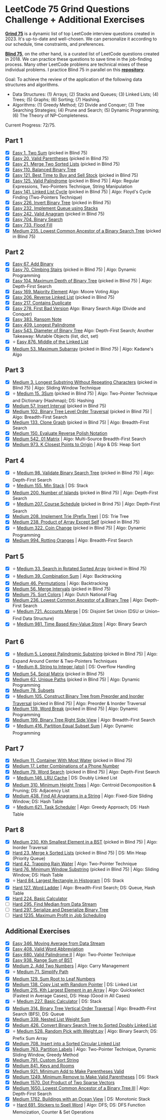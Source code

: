 # LeetCode 75 Grind Questions Challenge + Additional Exercises

[**Grind 75**](https://www.techinterviewhandbook.org/grind75) is a dynamic list of top LeetCode interview questions created in 2023. It's up-to-date and well-chosen. We can personalize it according to our schedule, time constraints, and preferences.

[**Blind 75**](https://www.teamblind.com/post/New-Year-Gift---Curated-List-of-Top-75-LeetCode-Questions-to-Save-Your-Time-OaM1orEU), on the other hand, is a curated list of LeetCode questions created in 2018. We can practice these questions to save time in the job-finding process. Many other LeetCode problems are technical mixes of these individual problems. I practice Blind 75 in parallel on this [**repository**](https://github.com/open-minded13/2023_LeetCode_Blind_75_Questions_Challenge).

Goal: To achieve the review of the application of the following data structures and algorithms.

- Data Structures: (1) Arrays; (2) Stacks and Queues; (3) Linked Lists; (4) Trees; (5) Graphs; (6) Sorting; (7) Hashing.
- Algorithms: (1) Greedy Method; (2) Divide and Conquer; (3) Tree Searching Strategies; (4) Prune and Search; (5) Dynamic Programming; (6) The Theory of NP-Completeness.

Current Progress: 72/75.

## Part 1

- [x] [Easy 1. Two Sum](https://leetcode.com/problems/two-sum/) (picked in Blind 75)
- [x] [Easy 20. Valid Parentheses](https://leetcode.com/problems/valid-parentheses/) (picked in Blind 75)
- [x] [Easy 21. Merge Two Sorted Lists](https://leetcode.com/problems/merge-two-sorted-lists/) (picked in Blind 75)
- [x] [Easy 110. Balanced Binary Tree](https://leetcode.com/problems/balanced-binary-tree/)
- [x] [Easy 121. Best Time to Buy and Sell Stock](https://leetcode.com/problems/best-time-to-buy-and-sell-stock/) (picked in Blind 75)
- [x] [Easy 125. Valid Palindrome](https://leetcode.com/problems/valid-palindrome/) (picked in Blind 75) | Algo: Regular Expressions, Two-Pointers Technique, String Manipulation
- [x] [Easy 141. Linked List Cycle](https://leetcode.com/problems/linked-list-cycle/) (picked in Blind 75) | Algo: Floyd's Cycle Finding (Two-Pointers Technique)
- [x] [Easy 226. Invert Binary Tree](https://leetcode.com/problems/invert-binary-tree/) (picked in Blind 75)
- [x] [Easy 232. Implement Queue using Stacks](https://leetcode.com/problems/implement-queue-using-stacks/)
- [x] [Easy 242. Valid Anagram](https://leetcode.com/problems/valid-anagram/) (picked in Blind 75)
- [x] [Easy 704. Binary Search](https://leetcode.com/problems/binary-search/)
- [x] [Easy 733. Flood Fill](https://leetcode.com/problems/flood-fill/)
- [x] [Medium 235. Lowest Common Ancestor of a Binary Search Tree](https://leetcode.com/problems/lowest-common-ancestor-of-a-binary-search-tree/) (picked in Blind 75)

## Part 2

- [x] [Easy 67. Add Binary](https://leetcode.com/problems/add-binary/)
- [x] [Easy 70. Climbing Stairs](https://leetcode.com/problems/climbing-stairs/) (picked in Blind 75) | Algo: Dynamic Programming
- [x] [Easy 104. Maximum Depth of Binary Tree](https://leetcode.com/problems/maximum-depth-of-binary-tree/) (picked in Blind 75) | Algo: Depth-First Search
- [x] [Easy 169. Majority Element](https://leetcode.com/problems/majority-element/) Algo: Moore Voting Algo
- [x] [Easy 206. Reverse Linked List](https://leetcode.com/problems/reverse-linked-list/) (picked in Blind 75)
- [x] [Easy 217. Contains Duplicate](https://leetcode.com/problems/contains-duplicate/)
- [x] [Easy 278. First Bad Version](https://leetcode.com/problems/first-bad-version/) Algo: Binary Search Algo (Divide and Conquer)
- [x] [Easy 383. Ransom Note](https://leetcode.com/problems/ransom-note/)
- [x] [Easy 409. Longest Palindrome](https://leetcode.com/problems/longest-palindrome/)
- [x] [Easy 543. Diameter of Binary Tree](https://leetcode.com/problems/diameter-of-binary-tree/) Algo: Depth-First Search; Another Takeaway: Mutable Objects (list, dict, set)
- [x] ⭐️ [Easy 876. Middle of the Linked List](https://leetcode.com/problems/middle-of-the-linked-list/)
- [x] [Medium 53. Maximum Subarray](https://leetcode.com/problems/maximum-subarray/) (picked in Blind 75) | Algo: Kadane's Algo

## Part 3

- [x] [Medium 3. Longest Substring Without Repeating Characters](https://leetcode.com/problems/longest-substring-without-repeating-characters/) (picked in Blind 75) | Algo: Sliding Window Technique
- [x] ⭐️ [Medium 15. 3Sum](https://leetcode.com/problems/3sum/) (picked in Blind 75) | Algo: Two-Pointer Technique and Dictionary (Hashmap); DS: Hashing
- [x] [Medium 57. Insert Interval](https://leetcode.com/problems/insert-interval/) (picked in Blind 75)
- [x] [Medium 102. Binary Tree Level Order Traversal](https://leetcode.com/problems/binary-tree-level-order-traversal/) (picked in Blind 75) | Algo: Breadth-First Search
- [x] [Medium 133. Clone Graph](https://leetcode.com/problems/clone-graph/) (picked in Blind 75) | Algo: Breadth-First Search
- [x] [Medium 150. Evaluate Reverse Polish Notation](https://leetcode.com/problems/evaluate-reverse-polish-notation/)
- [x] [Medium 542. 01 Matrix](https://leetcode.com/problems/01-matrix/) | Algo: Multi-Source Breadth-First Search
- [x] [Medium 973. K Closest Points to Origin](https://leetcode.com/problems/k-closest-points-to-origin/) | Algo & DS: Heap Sort

## Part 4

- [x] ⭐️ [Medium 98. Validate Binary Search Tree](https://leetcode.com/problems/validate-binary-search-tree/) (picked in Blind 75) | Algo: Depth-First Search
- [x] ⭐️ [Medium 155. Min Stack](https://leetcode.com/problems/min-stack/) | DS: Stack
- [x] [Medium 200. Number of Islands](https://leetcode.com/problems/number-of-islands/) (picked in Blind 75) | Algo: Depth-First Search
- [x] ⭐️ [Medium 207. Course Schedule](https://leetcode.com/problems/course-schedule/) (picked in Brind 75) | Algo: Depth-First Search
- [x] [Medium 208. Implement Trie (Prefix Tree)](https://leetcode.com/problems/implement-trie-prefix-tree/) | DS: Trie Tree
- [x] [Medium 238. Product of Array Except Self](https://leetcode.com/problems/product-of-array-except-self/) (picked in Blind 75)
- [x] ⭐️ [Medium 322. Coin Change](https://leetcode.com/problems/coin-change/) (picked in Blind 75) | Algo: Dynamic Programming
- [x] [Medium 994. Rotting Oranges](https://leetcode.com/problems/rotting-oranges/) | Algo: Breadth-First Search

## Part 5

- [x] ⭐️ [Medium 33. Search in Rotated Sorted Array](https://leetcode.com/problems/search-in-rotated-sorted-array/) (picked in Blind 75)
- [x] ⭐️ [Medium 39. Combination Sum](https://leetcode.com/problems/combination-sum/) | Algo: Backtracking
- [x] [Medium 46. Permutations](https://leetcode.com/problems/permutations/) | Algo: Backtracking
- [x] [Medium 56. Merge Intervals](https://leetcode.com/problems/merge-intervals/) (picked in Blind 75)
- [x] [Medium 75. Sort Colors](https://leetcode.com/problems/sort-colors/) | Algo: Dutch National Flag
- [x] [Medium 236. Lowest Common Ancestor of a Binary Tree](https://leetcode.com/problems/lowest-common-ancestor-of-a-binary-tree/) | Algo: Depth-First Search
- [x] ⭐️ [Medium 721. Accounts Merge](https://leetcode.com/problems/accounts-merge/) | DS: Disjoint Set Union (DSU or Union–Find Data Structure)
- [x] ⭐️ [Medium 981. Time Based Key-Value Store](https://leetcode.com/problems/time-based-key-value-store/) | Algo: Binary Search

## Part 6

- [x] ⭐️ [Medium 5. Longest Palindromic Substring](https://leetcode.com/problems/longest-palindromic-substring/) (picked in Blind 75) | Algo: Expand Around Center & Two-Pointers Techniques
- [x] ⭐️ [Medium 8. String to Integer (atoi)](https://leetcode.com/problems/string-to-integer-atoi/) | DS: Overflow Handling
- [x] [Medium 54. Spiral Matrix](https://leetcode.com/problems/spiral-matrix/) (picked in Blind 75)
- [x] [Medium 62. Unique Paths](https://leetcode.com/problems/unique-paths/) (picked in Blind 75) | Algo: Dynamic Programming
- [x] [Medium 78. Subsets](https://leetcode.com/problems/subsets/)
- [x] ⭐️ [Medium 105. Construct Binary Tree from Preorder and Inorder Traversal](https://leetcode.com/problems/construct-binary-tree-from-preorder-and-inorder-traversal/) (picked in Blind 75) | Algo: Preorder & Inorder Traversal
- [x] [Medium 139. Word Break](https://leetcode.com/problems/word-break/) (picked in Blind 75) | Algo: Dynamic Programming
- [x] [Medium 199. Binary Tree Right Side View](https://leetcode.com/problems/binary-tree-right-side-view/) | Algo: Breadth-First Search
- [x] ⭐️ [Medium 416. Partition Equal Subset Sum](https://leetcode.com/problems/partition-equal-subset-sum/) | Algo: Dynamic Programming

## Part 7

- [x] [Medium 11. Container With Most Water](https://leetcode.com/problems/container-with-most-water/) (picked in Blind 75)
- [x] [Medium 17. Letter Combinations of a Phone Number](https://leetcode.com/problems/letter-combinations-of-a-phone-number/)
- [x] [Medium 79. Word Search](https://leetcode.com/problems/word-search/) (picked in Blind 75) | Algo: Depth-First Search
- [x] ⭐️ [Medium 146. LRU Cache](https://leetcode.com/problems/lru-cache/) | DS: Doubly Linked List
- [x] [Medium 310. Minimum Height Trees](https://leetcode.com/problems/minimum-height-trees/) | Algo: Centroid Decomposition & Pruning; DS: Adjacency List
- [x] [Medium 438. Find All Anagrams in a String](https://leetcode.com/problems/find-all-anagrams-in-a-string/) | Algo: Fixed-Size Sliding Window; DS: Hash Table
- [x] ⭐️ [Medium 621. Task Scheduler](https://leetcode.com/problems/task-scheduler/) | Algo: Greedy Approach; DS: Hash Table

## Part 8

- [x] [Medium 230. Kth Smallest Element in a BST](https://leetcode.com/problems/kth-smallest-element-in-a-bst/) (picked in Blind 75) | Algo: Inorder Traversal
- [x] [Hard 23. Merge k Sorted Lists](https://leetcode.com/problems/merge-k-sorted-lists/) (picked in Blind 75) | DS: Min Heap (Priority Queue)
- [x] [Hard 42. Trapping Rain Water](https://leetcode.com/problems/trapping-rain-water/) | Algo: Two-Pointer Technique
- [x] [Hard 76. Minimum Window Substring](https://leetcode.com/problems/minimum-window-substring/) (picked in Blind 75) | Algo: Sliding Window; DS: Hash Table
- [x] ⭐️ [Hard 84. Largest Rectangle in Histogram](https://leetcode.com/problems/largest-rectangle-in-histogram/) | DS: Stack
- [x] [Hard 127. Word Ladder](https://leetcode.com/problems/word-ladder/) | Algo: Breadth-First Search; DS: Queue, Hash Table
- [x] [Hard 224. Basic Calculator](https://leetcode.com/problems/basic-calculator/)
- [ ] [Hard 295. Find Median from Data Stream](https://leetcode.com/problems/find-median-from-data-stream/)
- [ ] [Hard 297. Serialize and Deserialize Binary Tree](https://leetcode.com/problems/serialize-and-deserialize-binary-tree/)
- [ ] [Hard 1235. Maximum Profit in Job Scheduling](https://leetcode.com/problems/maximum-profit-in-job-scheduling/)

## Additional Exercises

- [x] [Easy 346. Moving Average from Data Stream](https://leetcode.com/problems/moving-average-from-data-stream/)
- [x] [Easy 408. Valid Word Abbreviation](https://leetcode.com/problems/valid-word-abbreviation/description/)
- [x] [Easy 680. Valid Palindrome II](https://leetcode.com/problems/valid-palindrome-ii/) | Algo: Two-Pointer Technique
- [x] [Easy 938. Range Sum of BST](https://leetcode.com/problems/range-sum-of-bst/)
- [x] [Medium 2. Add Two Numbers](https://leetcode.com/problems/add-two-numbers/description/) | Algo: Carry Management
- [x] ⭐️ [Medium 71. Simplify Path](https://leetcode.com/problems/simplify-path/description/)
- [x] [Medium 129. Sum Root to Leaf Numbers](https://leetcode.com/problems/sum-root-to-leaf-numbers/)
- [x] [Medium 138. Copy List with Random Pointer](https://leetcode.com/problems/copy-list-with-random-pointer/description/) | DS: Linked List
- [x] [Medium 215. Kth Largest Element in an Array](https://leetcode.com/problems/buildings-with-an-ocean-view/description/) | Algo: Quickselect (Fastest in Average Cases), DS: Heap (Good in All Cases)
- [x] ⭐️ [Medium 227. Basic Calculator](https://leetcode.com/problems/basic-calculator-ii/description/) | DS: Stack
- [x] [Medium 314. Binary Tree Vertical Order Traversal](https://leetcode.com/problems/binary-tree-vertical-order-traversal/) | Algo: Breadth-First Search (BFS), DS: Queue
- [x] [Medium 339. Nested List Weight Sum](https://leetcode.com/problems/nested-list-weight-sum/description/)
- [x] [Medium 426. Convert Binary Search Tree to Sorted Doubly Linked List](https://leetcode.com/problems/convert-binary-search-tree-to-sorted-doubly-linked-list/description/)
- [x] ⭐️ [Medium 528. Random Pick with Weight.py](https://leetcode.com/problems/random-pick-with-weight/description/) | Algo: Binary Search; DS: Prefix Sum Array
- [x] [Medium 708. Insert into a Sorted Circular Linked List](https://leetcode.com/problems/insert-into-a-sorted-circular-linked-list/)
- [x] [Medium 763. Partition Labels](https://leetcode.com/problems/partition-labels/) | Algo: Two-Pointer Technique, Dynamic Sliding Window, Greedy Method
- [x] [Medium 791. Custom Sort String](https://leetcode.com/problems/custom-sort-string/description/)
- [x] [Medium 841. Keys and Rooms](https://leetcode.com/problems/keys-and-rooms/description/)
- [x] [Medium 921. Minimum Add to Make Parentheses Valid](https://leetcode.com/problems/minimum-add-to-make-parentheses-valid/description/)
- [x] [Medium 1249. Minimum Remove to Make Valid Parentheses](https://leetcode.com/problems/minimum-remove-to-make-valid-parentheses/description/) | DS: Stack
- [x] [Medium 1570. Dot Product of Two Sparse Vectors](https://leetcode.com/problems/dot-product-of-two-sparse-vectors/)
- [x] [Medium 1650. Lowest Common Ancestor of a Binary Tree III](https://leetcode.com/problems/lowest-common-ancestor-of-a-binary-tree-iii/) | Algo: Depth-First Search
- [x] [Medium 1762. Buildings with an Ocean View](https://leetcode.com/problems/buildings-with-an-ocean-view/description/) | DS: Monotonic Stack
- [x] ⭐️ [Hard 691. Stickers to Spell Word](https://leetcode.com/problems/stickers-to-spell-word/description/) | Algo: DFS; DS: DFS Function Memoization, Counter & Set Operations
